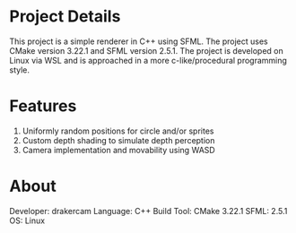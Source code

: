# Project Details
This project is a simple renderer in C++ using SFML. The project uses CMake version 3.22.1 and SFML version 2.5.1. The project is developed on Linux via WSL and is approached in a more c-like/procedural programming style.

# Features
1. Uniformly random positions for circle and/or sprites
2. Custom depth shading to simulate depth perception
3. Camera implementation and movability using WASD

# About
Developer: drakercam
Language: C++
Build Tool: CMake 3.22.1
SFML: 2.5.1
OS: Linux
